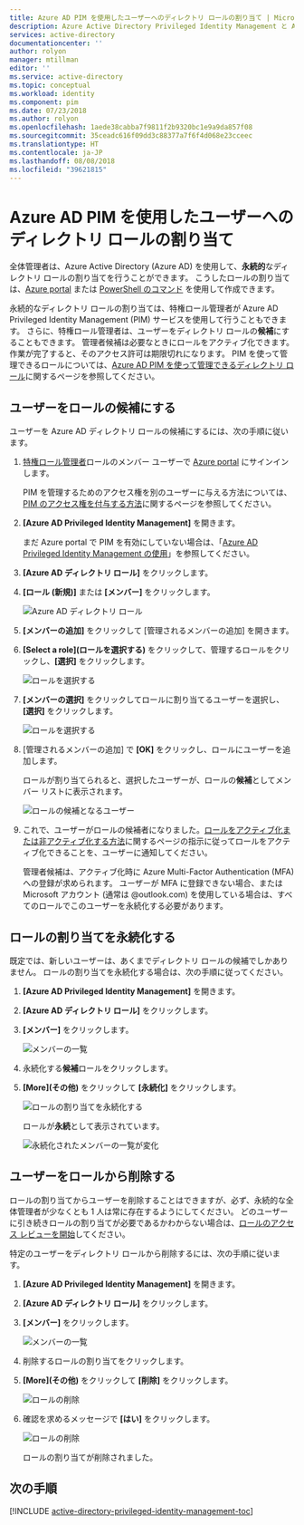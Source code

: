 ```yaml
---
title: Azure AD PIM を使用したユーザーへのディレクトリ ロールの割り当て | Microsoft Docs
description: Azure Active Directory Privileged Identity Management と Azure portal を使用して、ユーザーにディレクトリ ロールを割り当てる方法について説明します。
services: active-directory
documentationcenter: ''
author: rolyon
manager: mtillman
editor: ''
ms.service: active-directory
ms.topic: conceptual
ms.workload: identity
ms.component: pim
ms.date: 07/23/2018
ms.author: rolyon
ms.openlocfilehash: 1aede38cabba7f9811f2b9320bc1e9a9da857f08
ms.sourcegitcommit: 35ceadc616f09dd3c88377a7f6f4d068e23cceec
ms.translationtype: HT
ms.contentlocale: ja-JP
ms.lasthandoff: 08/08/2018
ms.locfileid: "39621815"
---
```

# <a name="assign-directory-roles-to-users-using-azure-ad-pim"></a>Azure AD PIM を使用したユーザーへのディレクトリ ロールの割り当て

全体管理者は、Azure Active Directory (Azure AD) を使用して、**永続的**なディレクトリ ロールの割り当てを行うことができます。 こうしたロールの割り当ては、[Azure portal](../users-groups-roles/directory-assign-admin-roles.md) または [PowerShell のコマンド](/powershell/module/azuread#directory_roles) を使用して作成できます。

永続的なディレクトリ ロールの割り当ては、特権ロール管理者が Azure AD Privileged Identity Management (PIM) サービスを使用して行うこともできます。 さらに、特権ロール管理者は、ユーザーをディレクトリ ロールの**候補**にすることもできます。 管理者候補は必要なときにロールをアクティブ化できます。作業が完了すると、そのアクセス許可は期限切れになります。 PIM を使って管理できるロールについては、[Azure AD PIM を使って管理できるディレクトリ ロール](pim-roles.md)に関するページを参照してください。

## <a name="make-a-user-eligible-for-a-role"></a>ユーザーをロールの候補にする

ユーザーを Azure AD ディレクトリ ロールの候補にするには、次の手順に従います。

1. [特権ロール管理者](../users-groups-roles/directory-assign-admin-roles.md#privileged-role-administrator)ロールのメンバー ユーザーで [Azure portal](https://portal.azure.com/) にサインインします。

    PIM を管理するためのアクセス権を別のユーザーに与える方法については、[PIM のアクセス権を付与する方法](pim-how-to-give-access-to-pim.md)に関するページを参照してください。

1. **[Azure AD Privileged Identity Management]** を開きます。

    まだ Azure portal で PIM を有効にしていない場合は、「[Azure AD Privileged Identity Management の使用](pim-getting-started.md)」を参照してください。

1. **[Azure AD ディレクトリ ロール]** をクリックします。

1. **[ロール (新規)]** または **[メンバー]** をクリックします。

    ![Azure AD ディレクトリ ロール](./media/pim-how-to-add-role-to-user/pim-directory-roles.png)

1. **[メンバーの追加]** をクリックして [管理されるメンバーの追加] を開きます。

1. **[Select a role]\(ロールを選択する\)** をクリックして、管理するロールをクリックし、**[選択]** をクリックします。

    ![ロールを選択する](./media/pim-how-to-add-role-to-user/pim-select-a-role.png)

1. **[メンバーの選択]** をクリックしてロールに割り当てるユーザーを選択し、**[選択]** をクリックします。

    ![ロールを選択する](./media/pim-how-to-add-role-to-user/pim-select-members.png)

1. [管理されるメンバーの追加] で **[OK]** をクリックし、ロールにユーザーを追加します。

     ロールが割り当てられると、選択したユーザーが、ロールの**候補**としてメンバー リストに表示されます。

    ![ロールの候補となるユーザー](./media/pim-how-to-add-role-to-user/pim-directory-role-eligible.png)

1. これで、ユーザーがロールの候補者になりました。[ロールをアクティブ化または非アクティブ化する方法](pim-how-to-activate-role.md)に関するページの指示に従ってロールをアクティブ化できることを、ユーザーに通知してください。

    管理者候補は、アクティブ化時に Azure Multi-Factor Authentication (MFA) への登録が求められます。 ユーザーが MFA に登録できない場合、または Microsoft アカウント (通常は @outlook.com) を使用している場合は、すべてのロールでこのユーザーを永続化する必要があります。

## <a name="make-a-role-assignment-permanent"></a>ロールの割り当てを永続化する

既定では、新しいユーザーは、あくまでディレクトリ ロールの候補でしかありません。 ロールの割り当てを永続化する場合は、次の手順に従ってください。

1. **[Azure AD Privileged Identity Management]** を開きます。

1. **[Azure AD ディレクトリ ロール]** をクリックします。

1. **[メンバー]** をクリックします。

    ![メンバーの一覧](./media/pim-how-to-add-role-to-user/pim-directory-role-list-members.png)

1. 永続化する**候補**ロールをクリックします。

1. **[More]\(その他\)** をクリックして **[永続化]** をクリックします。

    ![ロールの割り当てを永続化する](./media/pim-how-to-add-role-to-user/pim-make-perm.png)

    ロールが**永続**として表示されています。

    ![永続化されたメンバーの一覧が変化](./media/pim-how-to-add-role-to-user/pim-directory-role-list-members-permanent.png)

## <a name="remove-a-user-from-a-role"></a>ユーザーをロールから削除する

ロールの割り当てからユーザーを削除することはできますが、必ず、永続的な全体管理者が少なくとも 1 人は常に存在するようにしてください。 どのユーザーに引き続きロールの割り当てが必要であるかわからない場合は、[ロールのアクセス レビューを開始](pim-how-to-start-security-review.md)してください。

特定のユーザーをディレクトリ ロールから削除するには、次の手順に従います。

1. **[Azure AD Privileged Identity Management]** を開きます。

1. **[Azure AD ディレクトリ ロール]** をクリックします。

1. **[メンバー]** をクリックします。

    ![メンバーの一覧](./media/pim-how-to-add-role-to-user/pim-directory-role-list-members.png)

1. 削除するロールの割り当てをクリックします。

1. **[More]\(その他\)** をクリックして **[削除]** をクリックします。

    ![ロールの削除](./media/pim-how-to-add-role-to-user/pim-remove-role.png)

1. 確認を求めるメッセージで **[はい]** をクリックします。

    ![ロールの削除](./media/pim-how-to-add-role-to-user/pim-remove-role-confirm.png)

    ロールの割り当てが削除されました。

## <a name="next-steps"></a>次の手順
[!INCLUDE [active-directory-privileged-identity-management-toc](../../../includes/active-directory-privileged-identity-management-toc.md)]
